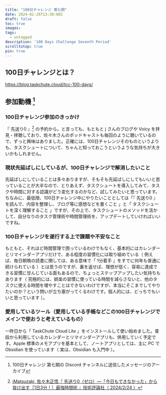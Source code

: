 ```yaml
---
title: "100日チャレンジ 第七期"
date: 2024-02-26T13:30:00Z
draft: false
toc: true
images:
tags: 
  - untagged
description: '100 Days Challenge Seventh Period'
scrolltotop: true
pin: true
---
```


## 100日チャレンジとは？

https://blog.taskchute.cloud/tcc-100-days/

## 参加動機 [^1]

[^1]: 100日チャレンジ 第七期の Discord チャンネルに送信したメッセージのアーカイブ

### 100日チャレンジ参加のきっかけ

『 先送り0 』[^2] の予約から。と言っても、もともと j さんのブログや Voicy を拝見・拝聴しており、佐々木さんのポッドキャストも毎回のように聴いているので、ずっと興味はありました。正確には、100日チャレンジそのものというよりも、タスクシュートについて、ちゃんと知っておこうというような気持ちが大きいかもしれません。

[^2]: [jMatsuzaki, 佐々木正悟『 先送り0（ゼロ）―「今日もできなかった」から抜け出す［1日3分！］最強時間術 』技術評論社（ 2024/2/24 ）](https://amzn.asia/d/eL5j3Lb)

### 現状先延ばしにしているが、100日チャレンジで解消したいこと

先延ばしにしていることは多々ありますが、そもそも先延ばしにしてもいいと思っていることが大半なので、とりあえず、タスクシュートを導入してみて、タスクや時間に対する認識がどう変化するのかなど、試してみたいと思っています。ちなみに、最低限、100日チャレンジ中にやりたいこととしては「『 先送り0 』を読んで、内容を整理し、ブログ等に感想などを書くこと 」と「 タスクシュートを深く理解すること 」ですが、その上で、タスクシュートのメソッドを活かして、自分なりのタスク管理術や時間管理術を、アップデートしていければいいですね。

### 100日チャレンジを遂行する上で課題や不安なこと

もともと、それほど時間管理で困っているわけでもなく、基本的にはカレンダーとリマインダーアプリだけで、ある程度の習慣化には取り組めている（ 例えば、毎日朝晩の読書に関しては、ある意味で「 1分着手 」をすでに何年も普通に続けられている ）とは思うのですが、裏を返せば、理想が低く、容易に達成できる習慣に甘んじている面もあるので、ちょっとステップアップしたい気持ちもあります（ 究極的には、娯楽の習慣に使っている時間を減らさないと、他のタスクに使える時間を増やすことはできないわけですが、本当にそこまでしてやりたいのか？という問いが立ち塞がってくるわけです。個人的には、どっちでもいいと思っています ）。

### 愛用しているツール（愛用している手帳などこの100日チャレンジでメインで使おうと考えているもの）

一昨日から「 TaskChute Cloud Lite 」をインストールして使い始めました。普段から利用しているカレンダーとリマインダーアプリも、併用していく予定です。Apple 標準のメモアプリを基本として、ノートアプリとしては、主に PC で Obsidian を使っています（ 実は、Obsidian も入門中 ）。

